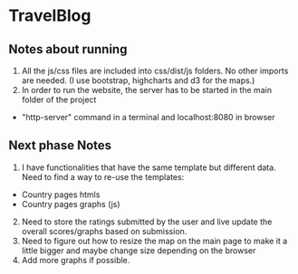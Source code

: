 # TravelBlog

## Notes about running

1. All the js/css files are included into css/dist/js folders. No other imports are needed. (I use bootstrap, highcharts and d3 for the maps.)
2. In order to run the website, the server has to be started in the main folder of the project
 * "http-server" command in a terminal and localhost:8080 in browser

## Next phase Notes

1. I have functionalities that have the same template but different data. Need to find a way to re-use the templates:
 * Country pages htmls
 * Country pages graphs (js)
2. Need to store the ratings submitted by the user and live update the overall scores/graphs based on submission.
3. Need to figure out how to resize the map on the main page to make it a little bigger and maybe change size depending on the browser
4. Add more graphs if possible.

